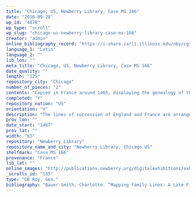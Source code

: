 ```yaml
---
title: "Chicago, US, Newberry Library, Case MS 166"
date: "2016-09-28"
wp_id: "4878"
wp_type: "scroll"
wp_slug: "chicago-us-newberry-library-case-ms-166"
creator: "admin"
online_bibliography_record: "https://i-share.carli.illinois.edu/nby/cgi-bin/Pwebrecon.cgi?DB=local&v1=1&BBRecID=182851"
language_1: "Latin"
language_2: ""
lib_lon: ""
meta_title: "Chicago, US, Newberry Library, Case MS 166"
date_quality: ""
length: "125"
repository_city: "Chicago"
number_of_pieces: "2"
contents: "Copied in France around 1465, displaying the genealogy of the kings of England from the reign of Edward I (1272-1307) to that of Edward IV (1461-1483), and the kings of France from the reign of Philip IV (1285-1314) to that of Louis XI (1460-1483)."
completed: "Y"
repository_nation: "US"
orientation: "V"
description: "The lines of succession of England and France are arranged in vertical columns along the left and right margins, with inter-marriages and other lines of connection crisscrossing in the center. A brief description of each family member is accompanied by his coat of arms. Written on vellum."
prov_lon: ""
date_start: "1467"
prov_lat: ""
width: "63"
repository: "Newberry Library"
repository_name_and_city: "Newberry Library, Chicago US"
shelfmark: "Case MS 166"
provenance: "France"
lib_lat: ""
online_images: "http://publications.newberry.org/digitalexhibitions/exhibits/show/frenchrenaissance/dukes/item/147"
_scrolls_id: "135"
type: "GB Roy. Gen."
bibliography: "Bauer-Smith, Charlotte. “Mapping Family Lines: A Late Fifteenth-Century Example of Genealogical Display.” In Reputation and Representation in Fifteenth Century Europe, edited by Douglas L. Biggs, Sharon D. Michalove, and Albert Compton Reeves, 123–44. Leiden: Brill, 2004. p.123."
---
```



